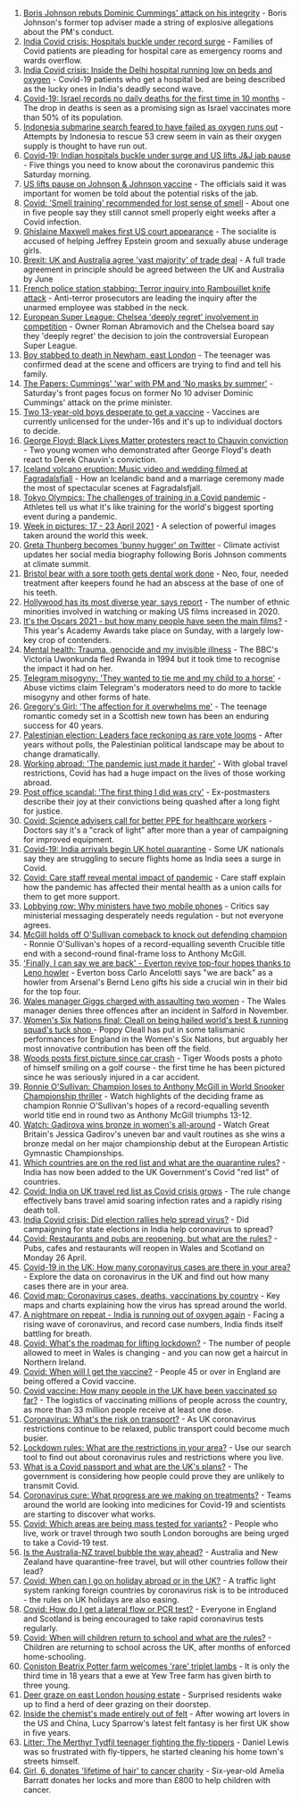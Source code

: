 1. [Boris Johnson rebuts Dominic Cummings' attack on his integrity](https://www.bbc.co.uk/news/uk-politics-56870370) - Boris Johnson's former top adviser made a string of explosive allegations about the PM's conduct.
2. [India Covid crisis: Hospitals buckle under record surge](https://www.bbc.co.uk/news/world-asia-56858403) - Families of Covid patients are pleading for hospital care as emergency rooms and wards overflow.
3. [India Covid crisis: Inside the Delhi hospital running low on beds and oxygen](https://www.bbc.co.uk/news/world-asia-india-56864789) - Covid-19 patients who get a hospital bed are being described as the lucky ones in India's deadly second wave.
4. [Covid-19: Israel records no daily deaths for the first time in 10 months](https://www.bbc.co.uk/news/world-middle-east-56868383) - The drop in deaths is seen as a promising sign as Israel vaccinates more than 50% of its population.
5. [Indonesia submarine search feared to have failed as oxygen runs out](https://www.bbc.co.uk/news/world-asia-56851487) - Attempts by Indonesia to rescue 53 crew seem in vain as their oxygen supply is thought to have run out.
6. [Covid-19: Indian hospitals buckle under surge and US lifts J&J jab pause](https://www.bbc.co.uk/news/uk-56869660) - Five things you need to know about the coronavirus pandemic this Saturday morning.
7. [US lifts pause on Johnson & Johnson vaccine](https://www.bbc.co.uk/news/world-us-canada-56865562) - The officials said it was important for women be told about the potential risks of the jab.
8. [Covid: 'Smell training' recommended for lost sense of smell](https://www.bbc.co.uk/news/health-56865129) - About one in five people say they still cannot smell properly eight weeks after a Covid infection.
9. [Ghislaine Maxwell makes first US court appearance](https://www.bbc.co.uk/news/world-us-canada-56865986) - The socialite is accused of helping Jeffrey Epstein groom and sexually abuse underage girls.
10. [Brexit: UK and Australia agree 'vast majority' of trade deal](https://www.bbc.co.uk/news/business-56867752) - A full trade agreement in principle should be agreed between the UK and Australia by June
11. [French police station stabbing: Terror inquiry into Rambouillet knife attack](https://www.bbc.co.uk/news/world-europe-56862436) - Anti-terror prosecutors are leading the inquiry after the unarmed employee was stabbed in the neck.
12. [European Super League: Chelsea 'deeply regret' involvement in competition](https://www.bbc.co.uk/sport/football/56868064) - Owner Roman Abramovich and the Chelsea board say they 'deeply regret' the decision to join the controversial European Super League.
13. [Boy stabbed to death in Newham, east London](https://www.bbc.co.uk/news/uk-england-london-56853980) - The teenager was confirmed dead at the scene and officers are trying to find and tell his family.
14. [The Papers: Cummings' 'war' with PM and 'No masks by summer'](https://www.bbc.co.uk/news/blogs-the-papers-56867963) - Saturday's front pages focus on former No 10 adviser Dominic Cummings' attack on the prime minister.
15. [Two 13-year-old boys desperate to get a vaccine](https://www.bbc.co.uk/news/health-56765176) - Vaccines are currently unlicensed for the under-16s and it's up to individual doctors to decide.
16. [George Floyd: Black Lives Matter protesters react to Chauvin conviction](https://www.bbc.co.uk/news/world-us-canada-56861068) - Two young women who demonstrated after George Floyd's death react to Derek Chauvin's conviction.
17. [Iceland volcano eruption: Music video and wedding filmed at Fagradalsfjall](https://www.bbc.co.uk/news/world-europe-56860032) - How an Icelandic band and a marriage ceremony made the most of spectacular scenes at Fagradalsfjall.
18. [Tokyo Olympics: The challenges of training in a Covid pandemic](https://www.bbc.co.uk/news/world-asia-56854906) - Athletes tell us what it's like training for the world's biggest sporting event during a pandemic.
19. [Week in pictures: 17 - 23 April 2021](https://www.bbc.co.uk/news/in-pictures-56836517) - A selection of powerful images taken around the world this week.
20. [Greta Thunberg becomes 'bunny hugger' on Twitter](https://www.bbc.co.uk/news/uk-politics-56859751) - Climate activist updates her social media biography following Boris Johnson comments at climate summit.
21. [Bristol bear with a sore tooth gets dental work done](https://www.bbc.co.uk/news/uk-england-bristol-56865732) - Neo, four, needed treatment after keepers found he had an abscess at the base of one of his teeth.
22. [Hollywood has its most diverse year, says report](https://www.bbc.co.uk/news/newsbeat-56860578) - The number of ethnic minorities involved in watching or making US films increased in 2020.
23. [It's the Oscars 2021 - but how many people have seen the main films?](https://www.bbc.co.uk/news/entertainment-arts-56766212) - This year's Academy Awards take place on Sunday, with a largely low-key crop of contenders.
24. [Mental health: Trauma, genocide and my invisible illness](https://www.bbc.co.uk/news/world-africa-56852375) - The BBC's Victoria Uwonkunda fled Rwanda in 1994 but it took time to recognise the impact it had on her.
25. [Telegram misogyny: 'They wanted to tie me and my child to a horse'](https://www.bbc.co.uk/news/technology-56801878) - Abuse victims claim Telegram's moderators need to do more to tackle misogyny and other forms of hate.
26. [Gregory's Girl: 'The affection for it overwhelms me'](https://www.bbc.co.uk/news/uk-scotland-56858767) - The teenage romantic comedy set in a Scottish new town has been an enduring success for 40 years.
27. [Palestinian election: Leaders face reckoning as rare vote looms](https://www.bbc.co.uk/news/world-middle-east-56842718) - After years without polls, the Palestinian political landscape may be about to change dramatically.
28. [Working abroad: 'The pandemic just made it harder'](https://www.bbc.co.uk/news/business-56313507) - With global travel restrictions, Covid has had a huge impact on the lives of those working abroad.
29. [Post office scandal: 'The first thing I did was cry'](https://www.bbc.co.uk/news/uk-england-56859105) - Ex-postmasters describe their joy at their convictions being quashed after a long fight for justice.
30. [Covid: Science advisers call for better PPE for healthcare workers](https://www.bbc.co.uk/news/health-56866835) - Doctors say it's a "crack of light" after more than a year of campaigning for improved equipment.
31. [Covid-19: India arrivals begin UK hotel quarantine](https://www.bbc.co.uk/news/uk-56864100) - Some UK nationals say they are struggling to secure flights home as India sees a surge in Covid.
32. [Covid: Care staff reveal mental impact of pandemic](https://www.bbc.co.uk/news/uk-56847478) - Care staff explain how the pandemic has affected their mental health as a union calls for them to get more support.
33. [Lobbying row: Why ministers have two mobile phones](https://www.bbc.co.uk/news/uk-politics-56842946) - Critics say ministerial messaging desperately needs regulation - but not everyone agrees.
34. [McGill holds off O'Sullivan comeback to knock out defending champion](https://www.bbc.co.uk/sport/snooker/56858543) - Ronnie O'Sullivan's hopes of a record-equalling seventh Crucible title end with a second-round final-frame loss to Anthony McGill.
35. ['Finally, I can say we are back' - Everton revive top-four hopes thanks to Leno howler](https://www.bbc.co.uk/sport/football/56768616) - Everton boss Carlo Ancelotti says "we are back" as a howler from Arsenal's Bernd Leno gifts his side a crucial win in their bid for the top four.
36. [Wales manager Giggs charged with assaulting two women](https://www.bbc.co.uk/news/uk-wales-56864731) - The Wales manager denies three offences after an incident in Salford in November.
37. [Women's Six Nations final: Cleall on being hailed world's best & running squad's tuck shop ](https://www.bbc.co.uk/sport/rugby-union/56861940) - Poppy Cleall has put in some talismanic performances for England in the Women's Six Nations, but arguably her most innovative contribution has been off the field.
38. [Woods posts first picture since car crash](https://www.bbc.co.uk/sport/golf/56867825) - Tiger Woods posts a photo of himself smiling on a golf course - the first time he has been pictured since he was seriously injured in a car accident.
39. [Ronnie O'Sullivan: Champion loses to Anthony McGill in World Snooker Championship thriller](https://www.bbc.co.uk/sport/av/snooker/56868532) - Watch highlights of the deciding frame as champion Ronnie O'Sullivan's hopes of a record-equalling seventh world title end in round two as Anthony McGill triumphs 13-12.
40. [Watch: Gadirova wins bronze in women's all-around](https://www.bbc.co.uk/sport/av/gymnastics/56864739) - Watch Great Britain's Jessica Gadirov's uneven bar and vault routines as she wins a bronze medal on her major championship debut at the European Artistic Gymnastic Championships.
41. [Which countries are on the red list and what are the quarantine rules?](https://www.bbc.co.uk/news/explainers-52544307) - India has now been added to the UK Government's Covid "red list" of countries.
42. [Covid: India on UK travel red list as Covid crisis grows](https://www.bbc.co.uk/news/uk-56848006) - The rule change effectively bans travel amid soaring infection rates and a rapidly rising death toll.
43. [India Covid crisis: Did election rallies help spread virus?](https://www.bbc.co.uk/news/56858980) - Did campaigning for state elections in India help coronavirus to spread?
44. [Covid: Restaurants and pubs are reopening, but what are the rules?](https://www.bbc.co.uk/news/business-52977388) - Pubs, cafes and restaurants will reopen in Wales and Scotland on Monday 26 April.
45. [Covid-19 in the UK: How many coronavirus cases are there in your area?](https://www.bbc.co.uk/news/uk-51768274) - Explore the data on coronavirus in the UK and find out how many cases there are in your area.
46. [Covid map: Coronavirus cases, deaths, vaccinations by country](https://www.bbc.co.uk/news/world-51235105) - Key maps and charts explaining how the virus has spread around the world.
47. [A nightmare on repeat - India is running out of oxygen again](https://www.bbc.co.uk/news/uk-56841381) - Facing a rising wave of coronavirus, and record case numbers, India finds itself battling for breath.
48. [Covid: What's the roadmap for lifting lockdown?](https://www.bbc.co.uk/news/explainers-52530518) - The number of people allowed to meet in Wales is changing - and you can now get a haircut in Northern Ireland.
49. [Covid: When will I get the vaccine?](https://www.bbc.co.uk/news/health-55045639) - People 45 or over in England are being offered a Covid vaccine.
50. [Covid vaccine: How many people in the UK have been vaccinated so far?](https://www.bbc.co.uk/news/health-55274833) - The logistics of vaccinating millions of people across the country, as more than 33 million people receive at least one dose.
51. [Coronavirus: What's the risk on transport?](https://www.bbc.co.uk/news/health-51736185) - As UK coronavirus restrictions continue to be relaxed, public transport could become much busier.
52. [Lockdown rules: What are the restrictions in your area?](https://www.bbc.co.uk/news/uk-54373904) - Use our search tool to find out about coronavirus rules and restrictions where you live.
53. [What is a Covid passport and what are the UK's plans?](https://www.bbc.co.uk/news/explainers-55718553) - The government is considering how people could prove they are unlikely to transmit Covid.
54. [Coronavirus cure: What progress are we making on treatments?](https://www.bbc.co.uk/news/health-52354520) - Teams around the world are looking into medicines for Covid-19 and scientists are starting to discover what works.
55. [Covid: Which areas are being mass tested for variants?](https://www.bbc.co.uk/news/explainers-54872039) - People who live, work or travel through two south London boroughs are being urged to take a Covid-19 test.
56. [Is the Australia-NZ travel bubble the way ahead?](https://www.bbc.co.uk/news/business-56796943) - Australia and New Zealand have quarantine-free travel, but will other countries follow their lead?
57. [Covid: When can I go on holiday abroad or in the UK?](https://www.bbc.co.uk/news/explainers-52646738) - A traffic light system ranking foreign countries by coronavirus risk is to be introduced - the rules on UK holidays are also easing.
58. [Covid: How do I get a lateral flow or PCR test?](https://www.bbc.co.uk/news/health-51943612) - Everyone in England and Scotland is being encouraged to take rapid coronavirus tests regularly.
59. [Covid: When will children return to school and what are the rules?](https://www.bbc.co.uk/news/education-51643556) - Children are returning to school across the UK, after months of enforced home-schooling.
60. [Coniston Beatrix Potter farm welcomes 'rare' triplet lambs](https://www.bbc.co.uk/news/uk-england-cumbria-56800852) - It is only the third time in 18 years that a ewe at Yew Tree farm has given birth to three young.
61. [Deer graze on east London housing estate](https://www.bbc.co.uk/news/uk-england-london-56819018) - Surprised residents wake up to find a herd of deer grazing on their doorstep.
62. [Inside the chemist's made entirely out of felt](https://www.bbc.co.uk/news/entertainment-arts-56773534) - After wowing art lovers in the US and China, Lucy Sparrow's latest felt fantasy is her first UK show in five years.
63. [Litter: The Merthyr Tydfil teenager fighting the fly-tippers](https://www.bbc.co.uk/news/uk-wales-56721191) - Daniel Lewis was so frustrated with fly-tippers, he started cleaning his home town's streets himself.
64. [Girl, 6, donates 'lifetime of hair' to cancer charity](https://www.bbc.co.uk/news/uk-england-gloucestershire-56771062) - Six-year-old Amelia Barratt donates her locks and more than £800 to help children with cancer.
